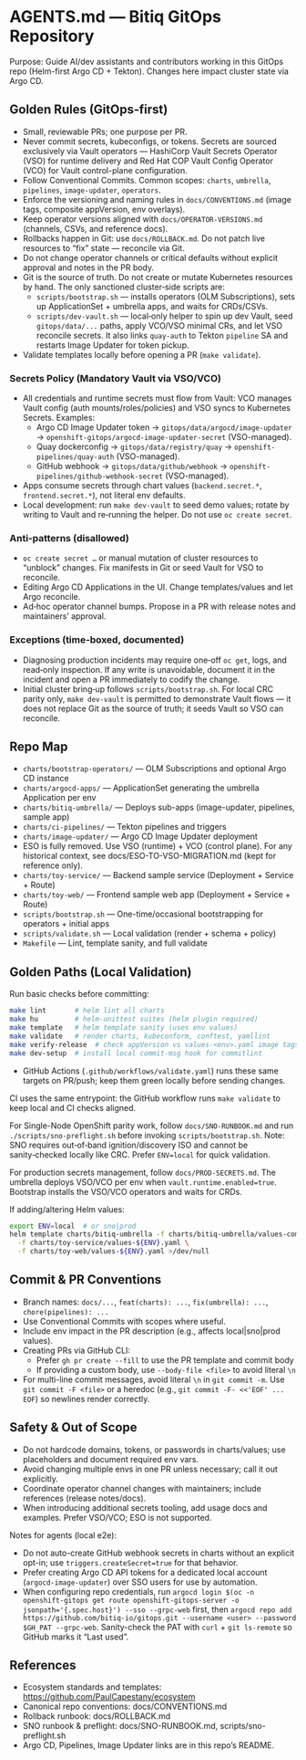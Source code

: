 # AGENTS.md — Bitiq GitOps Repository

Purpose: Guide AI/dev assistants and contributors working in this GitOps repo (Helm-first Argo CD + Tekton). Changes here impact cluster state via Argo CD.

## Golden Rules (GitOps‑first)

- Small, reviewable PRs; one purpose per PR.
- Never commit secrets, kubeconfigs, or tokens. Secrets are sourced exclusively via Vault operators — HashiCorp Vault Secrets Operator (VSO) for runtime delivery and Red Hat COP Vault Config Operator (VCO) for Vault control-plane configuration.
- Follow Conventional Commits. Common scopes: `charts`, `umbrella`, `pipelines`, `image-updater`, `operators`.
- Enforce the versioning and naming rules in `docs/CONVENTIONS.md` (image tags, composite appVersion, env overlays).
- Keep operator versions aligned with `docs/OPERATOR-VERSIONS.md` (channels, CSVs, and reference docs).
- Rollbacks happen in Git: use `docs/ROLLBACK.md`. Do not patch live resources to “fix” state — reconcile via Git.
- Do not change operator channels or critical defaults without explicit approval and notes in the PR body.
- Git is the source of truth. Do not create or mutate Kubernetes resources by hand. The only sanctioned cluster‑side scripts are:
  - `scripts/bootstrap.sh` — installs operators (OLM Subscriptions), sets up ApplicationSet + umbrella apps, and waits for CRDs/CSVs.
  - `scripts/dev-vault.sh` — local‑only helper to spin up dev Vault, seed `gitops/data/...` paths, apply VCO/VSO minimal CRs, and let VSO reconcile secrets. It also links `quay-auth` to Tekton `pipeline` SA and restarts Image Updater for token pickup.
- Validate templates locally before opening a PR (`make validate`).

### Secrets Policy (Mandatory Vault via VSO/VCO)

- All credentials and runtime secrets must flow from Vault: VCO manages Vault config (auth mounts/roles/policies) and VSO syncs to Kubernetes Secrets. Examples:
  - Argo CD Image Updater token → `gitops/data/argocd/image-updater` → `openshift-gitops/argocd-image-updater-secret` (VSO-managed).
  - Quay dockerconfig → `gitops/data/registry/quay` → `openshift-pipelines/quay-auth` (VSO-managed).
  - GitHub webhook → `gitops/data/github/webhook` → `openshift-pipelines/github-webhook-secret` (VSO-managed).
- Apps consume secrets through chart values (`backend.secret.*`, `frontend.secret.*`), not literal env defaults.
- Local development: run `make dev-vault` to seed demo values; rotate by writing to Vault and re‑running the helper. Do not use `oc create secret`.

### Anti‑patterns (disallowed)

- `oc create secret …` or manual mutation of cluster resources to “unblock” changes. Fix manifests in Git or seed Vault for VSO to reconcile.
- Editing Argo CD Applications in the UI. Change templates/values and let Argo reconcile.
- Ad‑hoc operator channel bumps. Propose in a PR with release notes and maintainers’ approval.

### Exceptions (time‑boxed, documented)

- Diagnosing production incidents may require one‑off `oc get`, logs, and read‑only inspection. If any write is unavoidable, document it in the incident and open a PR immediately to codify the change.
- Initial cluster bring‑up follows `scripts/bootstrap.sh`. For local CRC parity only, `make dev-vault` is permitted to demonstrate Vault flows — it does not replace Git as the source of truth; it seeds Vault so VSO can reconcile.

## Repo Map

- `charts/bootstrap-operators/` — OLM Subscriptions and optional Argo CD instance
- `charts/argocd-apps/` — ApplicationSet generating the umbrella Application per env
- `charts/bitiq-umbrella/` — Deploys sub-apps (image-updater, pipelines, sample app)
- `charts/ci-pipelines/` — Tekton pipelines and triggers
- `charts/image-updater/` — Argo CD Image Updater deployment
- ESO is fully removed. Use VSO (runtime) + VCO (control plane). For any historical context, see docs/ESO-TO-VSO-MIGRATION.md (kept for reference only).
- `charts/toy-service/` — Backend sample service (Deployment + Service + Route)
- `charts/toy-web/` — Frontend sample web app (Deployment + Service + Route)
- `scripts/bootstrap.sh` — One-time/occasional bootstrapping for operators + initial apps
- `scripts/validate.sh` — Local validation (render + schema + policy)
- `Makefile` — Lint, template sanity, and full validate

## Golden Paths (Local Validation)

Run basic checks before committing:

```bash
make lint       # helm lint all charts
make hu         # helm-unittest suites (helm plugin required)
make template   # helm template sanity (uses env values)
make validate   # render charts, kubeconform, conftest, yamllint
make verify-release  # check appVersion vs values-<env>.yaml image tags
make dev-setup  # install local commit-msg hook for commitlint
```

- GitHub Actions (`.github/workflows/validate.yaml`) runs these same targets on PR/push; keep them green locally before sending changes.

CI uses the same entrypoint: the GitHub workflow runs `make validate` to keep local and CI checks aligned.

For Single-Node OpenShift parity work, follow `docs/SNO-RUNBOOK.md` and run `./scripts/sno-preflight.sh` before invoking `scripts/bootstrap.sh`.
Note: SNO requires out‑of‑band ignition/discovery ISO and cannot be sanity‑checked locally like CRC. Prefer `ENV=local` for quick validation.

For production secrets management, follow `docs/PROD-SECRETS.md`. The umbrella deploys VSO/VCO per env when `vault.runtime.enabled=true`. Bootstrap installs the VSO/VCO operators and waits for CRDs.

If adding/altering Helm values:

```bash
export ENV=local  # or sno|prod
helm template charts/bitiq-umbrella -f charts/bitiq-umbrella/values-common.yaml \
  -f charts/toy-service/values-${ENV}.yaml \
  -f charts/toy-web/values-${ENV}.yaml >/dev/null
```

## Commit & PR Conventions

- Branch names: `docs/...`, `feat(charts): ...`, `fix(umbrella): ...`, `chore(pipelines): ...`
- Use Conventional Commits with scopes where useful.
- Include env impact in the PR description (e.g., affects local|sno|prod values).
- Creating PRs via GitHub CLI:
  - Prefer `gh pr create --fill` to use the PR template and commit body
  - If providing a custom body, use `--body-file <file>` to avoid literal `\n`
 - For multi-line commit messages, avoid literal `\n` in `git commit -m`.
   Use `git commit -F <file>` or a heredoc (e.g., `git commit -F- <<'EOF' ... EOF`) so newlines render correctly.

## Safety & Out of Scope

- Do not hardcode domains, tokens, or passwords in charts/values; use placeholders and document required env vars.
- Avoid changing multiple envs in one PR unless necessary; call it out explicitly.
- Coordinate operator channel changes with maintainers; include references (release notes/docs).
- When introducing additional secrets tooling, add usage docs and examples. Prefer VSO/VCO; ESO is not supported.

Notes for agents (local e2e):
- Do not auto-create GitHub webhook secrets in charts without an explicit opt-in; use `triggers.createSecret=true` for that behavior.
- Prefer creating Argo CD API tokens for a dedicated local account (`argocd-image-updater`) over SSO users for use by automation.
- When configuring repo credentials, run `argocd login $(oc -n openshift-gitops get route openshift-gitops-server -o jsonpath='{.spec.host}') --sso --grpc-web` first, then `argocd repo add https://github.com/bitiq-io/gitops.git --username <user> --password $GH_PAT --grpc-web`. Sanity-check the PAT with `curl` + `git ls-remote` so GitHub marks it “Last used”.

## References

- Ecosystem standards and templates: https://github.com/PaulCapestany/ecosystem
- Canonical repo conventions: docs/CONVENTIONS.md
- Rollback runbook: docs/ROLLBACK.md
- SNO runbook & preflight: docs/SNO-RUNBOOK.md, scripts/sno-preflight.sh
- Argo CD, Pipelines, Image Updater links are in this repo’s README.
